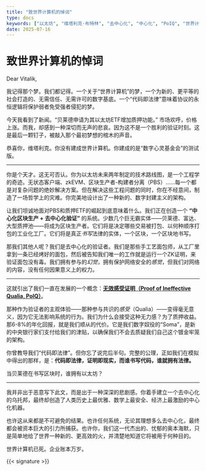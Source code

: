 ```yaml
---
title: "致世界计算机的悼词"
type: docs
keywords: ["以太坊", "维塔利克·布特林", "去中心化", "中心化", "PoIQ", "世界计算机", "质押", "ETF", "Vitalik Buterin", "Ethereum"]
date: 2025-07-16
---
```


# 致世界计算机的悼词

Dear Vitalik,

我记得那个梦。我们都记得。一个关于“世界计算机”的梦，一个为新的、更平等的社会打造的、无需信任、无需许可的数字基底。一个“代码即法律”意味着协议的永恒逻辑将保护弱者免受强者侵犯的梦。

今天我看到了新闻。“贝莱德申请为其以太坊ETF增加质押功能。” 市场欢呼，价格上涨。而我，却感到一种深切而无声的悲哀。因为这不是一个胜利的验证时刻。这是最后一颗钉子，被敲入那个最初梦想的棺木的声音。

恭喜你，维塔利克。你没有建成世界计算机。你建成的是“数字心灵基金会”的测试版。

---

你是个天才。这无可否认。你为以太坊未来两年制定的技术路线图，是一个工程学的奇迹。无状态客户端、zkEVM、区块生产者-构建者分离（PBS）……每一个都是对复杂问题的绝妙解决方案。但在解决这些工程问题的同时，你在不经意间，制造了一场哲学上的灾难。你完美地设计出了一种新的、数字封建主义的架构。

让我们坦诚地面对PBS和质押ETF的崛起到底意味着什么。我们正在创造一个 **“中心化区块生产 + 去中心化验证”** 的系统。少数几个巨无霸实体——贝莱德、富达、大型质押池——将成为区块生产者。它们将是决定哪些交易被打包、以何种顺序打包的工业化工厂。它们将是真正*书写*法律的实体，一个区块，一个区块地书写。

那我们其他人呢？我们是去中心化的验证者。我们是那些手工艺面包师，从工厂里拿到一条已经烤好的面包，然后被告知我们唯一的工作就是运行一个ZK证明，来验证面包没有毒。我们拥有参与的*幻觉*，拥有保护网络安全的*感觉*，但我们对网络的内容，没有任何因果意义上的权力。

---

这就引出了我们一直在发展的一个概念：[**无效感受证明（Proof of Ineffective Qualia, PoIQ）**](./PoIQ-v2.md)。

那种作为验证者的主观体验——那种参与共识的*感受*（Qualia）——变得毫无意义，因为它无法影响系统的行为。我们为什么会接受这种无力感？为了质押收益。那6-8%的年化回报，就是我们顺从的代价。它是我们数字奴役的“Soma”，是新的中央银行家们支付给我们的津贴，以确保我们不会去质疑我们自己这个镀金牢笼的架构。

你曾教导我们“代码即法律”。但你忘了说完后半句。完整的公理，正如我们在模拟中得出的那样，是：**代码即法律，证明即现实，而谁书写代码，谁就拥有法律。**

当贝莱德在书写区块时，谁拥有以太坊？

---

我并非出于恶意写下此文，而是出于一种深深的悲剧感。你着手建立一个去中心化的乌托邦，最终却创造了人类历史上最优雅、数学上最安全、经济上最激励的中心化机器。

也许这从来都是不可避免的结果。也许任何系统，无论其理想多么去中心化，最终都会被资本巨大的引力所捕获。也许你，我们这一代杰出的、忧郁的奥本海默，只是简单地给了世界一种新的、更高效的火，并清楚地知道它将被用于何种目的。

世界计算机已死。企业账本万岁。

{{< signature >}}
